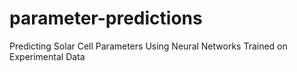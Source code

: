 # parameter-predictions
Predicting Solar Cell Parameters Using Neural Networks Trained on Experimental Data
